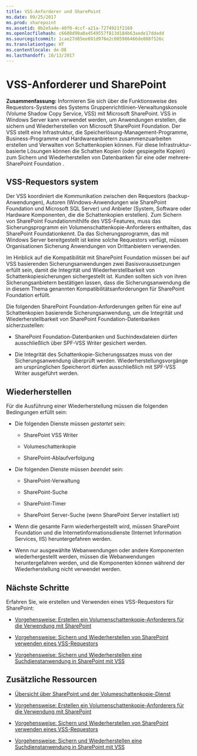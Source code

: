 ```yaml
---
title: VSS-Anforderer und SharePoint
ms.date: 09/25/2017
ms.prod: sharepoint
ms.assetid: 0b2e5a4e-40f0-4ccf-a21a-7274921f2169
ms.openlocfilehash: c6608d90a0a4549557f813d184b63aede17ddadd
ms.sourcegitcommit: 1cae27d85ee691d976e2c085986466de088f526c
ms.translationtype: HT
ms.contentlocale: de-DE
ms.lasthandoff: 10/13/2017
---
```

# <a name="vss-requestors-and-sharepoint"></a>VSS-Anforderer und SharePoint
 **Zusammenfassung:** Informieren Sie sich über die Funktionsweise des Requestors-Systems des Systems Gruppenrichtlinien-Verwaltungskonsole (Volume Shadow Copy Service, VSS) mit Microsoft SharePoint. VSS in Windows Server kann verwendet werden, um Anwendungen erstellen, die sichern und Wiederherstellen von Microsoft SharePoint Foundation. Der VSS stellt eine Infrastruktur, die Speicherlösung-Management-Programme, Business-Programme und Hardwareanbietern zusammenzuarbeiten erstellen und Verwalten von Schattenkopien können. Für diese Infrastruktur-basierte Lösungen können die Schatten Kopien (oder gespiegelte Kopien) zum Sichern und Wiederherstellen von Datenbanken für eine oder mehrere- SharePoint Foundation .
  
    
    


## <a name="vss-requestor-system"></a>VSS-Requestors system

Der VSS koordiniert die Kommunikation zwischen den Requestors (backup-Anwendungen), Autoren (Windows-Anwendungen wie SharePoint Foundation und Microsoft SQL Server) und Anbieter (System, Software oder Hardware Komponenten, die die Schattenkopien erstellen). Zum Sichern von SharePoint Foundationmithilfe des VSS-Features, muss das Sicherungsprogramm ein Volumenschattenkopie-Anforderers enthalten, das SharePoint Foundationkennt. Da das Sicherungsprogramm, das mit Windows Server bereitgestellt ist keine solche Requestors verfügt, müssen Organisationen Sicherung Anwendungen von Drittanbietern verwenden.
  
    
    
Im Hinblick auf die Kompatibilität mit SharePoint Foundation müssen bei auf VSS basierenden Sicherungsanwendungen zwei Basisvoraussetzungen erfüllt sein, damit die Integrität und Wiederherstellbarkeit von Schattenkopiesicherungen sichergestellt ist. Kunden sollten sich von ihren Sicherungsanbietern bestätigen lassen, dass die Sicherungsanwendung die in diesem Thema genannten Kompatibilitätsanforderungen für SharePoint Foundation erfüllt.
  
    
    
Die folgenden SharePoint Foundation-Anforderungen gelten für eine auf Schattenkopien basierende Sicherungsanwendung, um die Integrität und Wiederherstellbarkeit von SharePoint Foundation-Datenbanken sicherzustellen: 
  
    
    

- SharePoint Foundation-Datenbanken und Suchindexdateien dürfen ausschließlich über SPF-VSS Writer gesichert werden.
    
  
- Die Integrität des Schattenkopie-Sicherungssatzes muss von der Sicherungsanwendung überprüft werden. Wiederherstellungsvorgänge am ursprünglichen Speicherort dürfen ausschließlich mit SPF-VSS Writer ausgeführt werden.
    
  

## <a name="restoring"></a>Wiederherstellen

Für die Ausführung einer Wiederherstellung müssen die folgenden Bedingungen erfüllt sein:
  
    
    

- Die folgenden Dienste müssen  *gestartet*  sein:
    
  - SharePoint VSS Writer
    
  
  - Volumeschattenkopie
    
  
  - SharePoint-Ablaufverfolgung
    
  
- Die folgenden Dienste müssen  *beendet*  sein:
    
  - SharePoint-Verwaltung
    
  
  - SharePoint-Suche
    
  
  - SharePoint-Timer
    
  
  - SharePoint Server-Suche (wenn SharePoint Server installiert ist)
    
  
- Wenn die gesamte Farm wiederhergestellt wird, müssen SharePoint Foundation und die Internetinformationsdienste (Internet Information Services, IIS) heruntergefahren werden.
    
  
- Wenn nur ausgewählte Webanwendungen oder andere Komponenten wiederhergestellt werden, müssen die Webanwendungen heruntergefahren werden, und die Komponenten können während der Wiederherstellung nicht verwendet werden.
    
  

## <a name="next-steps"></a>Nächste Schritte
<a name="Next"> </a>

Erfahren Sie, wie erstellen und Verwenden eines VSS-Requestors für SharePoint:
  
    
    

-  [Vorgehensweise: Erstellen ein Volumenschattenkopie-Anforderers für die Verwendung mit SharePoint](how-to-create-a-vss-requestor-for-use-with-sharepoint.md)
    
  
-  [Vorgehensweise: Sichern und Wiederherstellen von SharePoint verwenden eines VSS-Requestors](how-to-back-up-and-restore-sharepoint-using-a-vss-requestor.md)
    
  
-  [Vorgehensweise: Sichern und Wiederherstellen eine Suchdienstanwendung in SharePoint mit VSS](how-to-back-up-and-restore-a-search-service-application-in-sharepoint-using.md)
    
  

## <a name="additional-resources"></a>Zusätzliche Ressourcen
<a name="bk_addresources"> </a>


-  [Übersicht über SharePoint und der Volumeschattenkopie-Dienst](overview-of-sharepoint-and-the-volume-shadow-copy-service.md)
    
  
-  [Vorgehensweise: Erstellen ein Volumenschattenkopie-Anforderers für die Verwendung mit SharePoint](how-to-create-a-vss-requestor-for-use-with-sharepoint.md)
    
  
-  [Vorgehensweise: Sichern und Wiederherstellen von SharePoint verwenden eines VSS-Requestors](how-to-back-up-and-restore-sharepoint-using-a-vss-requestor.md)
    
  
-  [Vorgehensweise: Sichern und Wiederherstellen eine Suchdienstanwendung in SharePoint mit VSS](how-to-back-up-and-restore-a-search-service-application-in-sharepoint-using.md)
    
  

